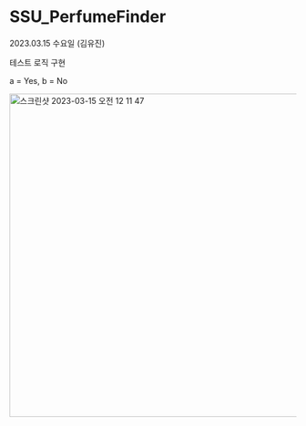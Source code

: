 # SSU_PerfumeFinder

2023.03.15 수요일 (김유진)

테스트 로직 구현 

a = Yes, b = No


<img width="567" alt="스크린샷 2023-03-15 오전 12 11 47" src="https://user-images.githubusercontent.com/82636178/225574531-85c2d07b-4e04-48e8-8000-4311bfd5a66e.png">

